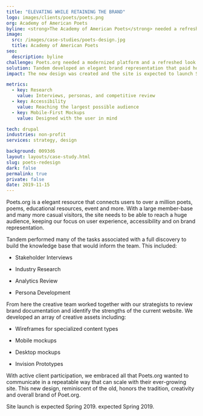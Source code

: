 ```yaml
---
title: "ELEVATING WHILE RETAINING THE BRAND"
logo: images/clients/poets/poets.png
org: Academy of American Poets
byline: <strong>The Academy of American Poets</strong> needed a refreshed design that respected their time-honored brand.
image:
  src: /images/case-studies/poets-design.jpg
  title: Academy of American Poets
seo:
  description: byline
challenge: Poets.org needed a modernized platform and a refreshed look. 
solution: Tandem developed an elegant brand representation that paid homage to what was familiar while enhancing the overall look. 
impact: The new design was created and the site is expected to launch Spring 2019.

metrics:
  - key: Research
    value: Interviews, personas, and competitive review
  - key: Accessibility
    value: Reaching the largest possible audience
  - key: Mobile-First Mockups
    value: Designed with the user in mind

tech: drupal
industries: non-profit
services: strategy, design

background: 0093d6
layout: layouts/case-study.html
slug: poets-redesign
dark: false
permalink: true
private: false
date: 2019-11-15
---
```


Poets.org is a elegant resource that connects users to over a million poets, poems, educational resources, event and more. With a large member-base and many more casual visitors, the site needs to be able to reach a huge audience, keeping our focus on user experience, accessibility and on brand representation.

Tandem performed many of the tasks associated with a full discovery to build the knowledge base that would inform the team. This included:

-   Stakeholder Interviews

-   Industry Research

-   Analytics Review

-   Persona Development

From here the creative team worked together with our strategists to review brand documentation and identify the strengths of the current website. We developed an array of creative assets including:

-   Wireframes for specialized content types

-   Mobile mockups

-   Desktop mockups

-   Invision Prototypes

With active client participation, we embraced all that Poets.org wanted to communicate in a repeatable way that can scale with their ever-growing site. This new design, reminiscent of the old, honors the tradition, creativity and overall brand of Poet.org.

Site launch is expected Spring 2019.
expected Spring 2019. 
